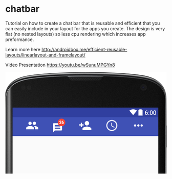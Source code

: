 # chatbar
Tutorial on how to create a chat bar that is reusable and efficient that you can easily include in your layout for the apps you create. The design is very flat (no nested layouts) so less cpu rendering which increases app preformance.

Learn more here http://androidbox.me/efficient-reusable-layouts/linearlayout-and-framelayout/

Video Presentation https://youtu.be/wSunuMPGYn8

![alt text](https://github.com/steve1rm/chatbar/blob/master/completedChatBar.png "Chat bar with unread message counter")
